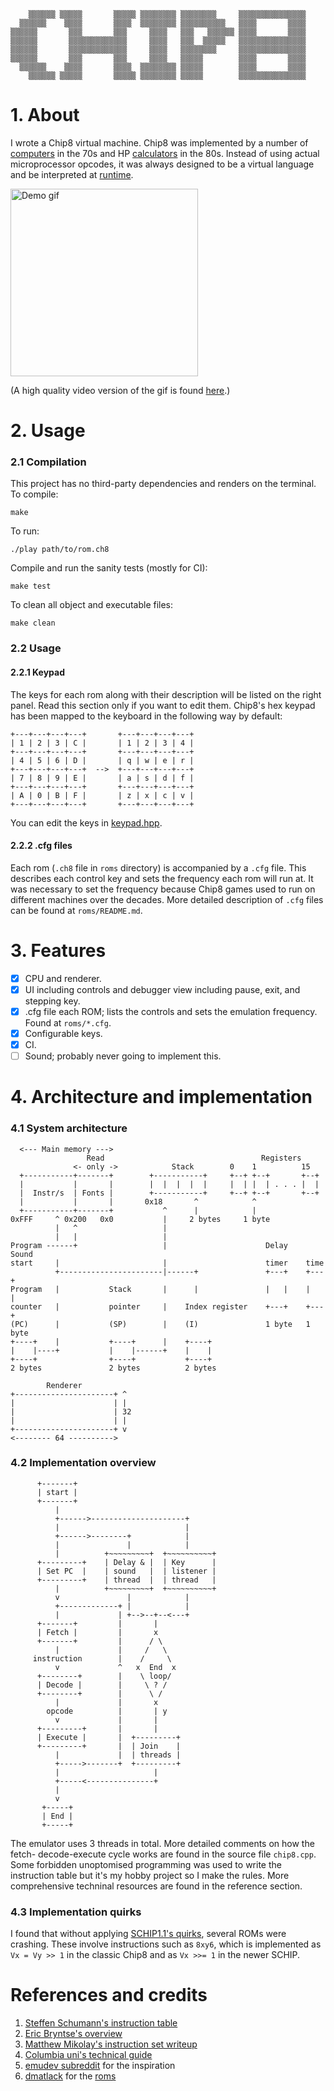 ```
    ▒▒▒▒▒▒ ▒▒▒▒▒       ▒▒▒▒▒ ▒▒▒▒▒▒▒▒ ▒▒▒▒▒▒▒▒     ▒▒▒▒▒▒▒▒▒▒▒▒▒▒▒
  ▒▒▒▒▒▒    ▒▒▒▒       ▒▒▒▒  ▒▒▒▒▒▒▒▒ ▒▒▒▒▒▒▒▒▒▒   ▒▒▒▒       ▒▒▒▒
▒▒▒▒▒▒       ▒▒▒       ▒▒▒     ▒▒▒▒   ▒▒▒   ▒▒▒▒▒▒ ▒▒▒▒       ▒▒▒▒
▒▒▒▒▒▒       ▒▒▒▒▒▒▒▒▒▒▒▒▒     ▒▒▒▒   ▒▒▒  ▒▒▒▒▒   ▒▒▒▒▒▒▒▒▒▒▒▒▒▒▒
▒▒▒▒▒▒       ▒▒▒▒▒▒▒▒▒▒▒▒▒     ▒▒▒▒   ▒▒▒▒▒▒▒▒     ▒▒▒▒▒▒▒▒▒▒▒▒▒▒▒
▒▒▒▒▒▒       ▒▒▒       ▒▒▒     ▒▒▒▒   ▒▒▒▒▒        ▒▒▒▒       ▒▒▒▒
  ▒▒▒▒▒▒    ▒▒▒▒       ▒▒▒▒  ▒▒▒▒▒▒▒▒ ▒▒▒▒▒        ▒▒▒▒       ▒▒▒▒
    ▒▒▒▒▒▒ ▒▒▒▒▒       ▒▒▒▒▒ ▒▒▒▒▒▒▒▒ ▒▒▒▒▒        ▒▒▒▒▒▒▒▒▒▒▒▒▒▒▒
```
# 1. About

I wrote a Chip8 virtual machine. Chip8 was implemented by a number of 
[computers](http://www.hobbylabs.org/telmac.htm) in the 70s and HP 
[calculators](https://www.hpcalc.org/hp48/docs/faq/48faq-8.html) in the 80s.
Instead of using actual microprocessor opcodes, it was always designed to be a 
virtual language and be interpreted at 
[runtime](http://www.emulator101.com/introduction-to-chip-8.html).

<img src="https://github.com/leonmavr/chip-8/blob/master/assets/demo_grid.gif" alt="Demo gif" height="300px">

(A high quality video version of the gif is found
[here](https://github.com/leonmavr/chip-8/blob/master/assets/demo_grid.mp4).)

# 2. Usage

### 2.1 Compilation

This project has no third-party dependencies and renders on the terminal.  
To compile:
```
make
```
To run:
```
./play path/to/rom.ch8
```
Compile and run the sanity tests (mostly for CI):
```
make test
```
To clean all object and executable files:
```
make clean
```

### 2.2 Usage

#### 2.2.1 Keypad

The keys for each rom along with their description will be listed on the
right panel. Read this section only if you want to edit them.
Chip8's hex keypad has been mapped to the keyboard in the following way by 
default:
```
+---+---+---+---+       +---+---+---+---+
| 1 | 2 | 3 | C |       | 1 | 2 | 3 | 4 |
+---+---+---+---+       +---+---+---+---+
| 4 | 5 | 6 | D |       | q | w | e | r |
+---+---+---+---+  -->  +---+---+---+---+
| 7 | 8 | 9 | E |       | a | s | d | f |
+---+---+---+---+       +---+---+---+---+
| A | 0 | B | F |       | z | x | c | v |
+---+---+---+---+       +---+---+---+---+
```
You can edit the keys in
[keypad.hpp](https://github.com/leonmavr/chip-8/blob/master/include/keypad.hpp).

#### 2.2.2 .cfg files

Each rom (`.ch8` file in `roms` directory) is accompanied by a `.cfg` file. 
This describes each control key and sets the frequency each rom will run at. It
was necessary to set the frequency because Chip8 games used to run on different
machines over the decades. More detailed description of `.cfg` files can be
found at `roms/README.md`.

# 3. Features

- [x] CPU and renderer.
- [x] UI including controls and debugger view including pause, exit, and stepping key.
- [x] .cfg file each ROM; lists the controls and sets the emulation frequency.
      Found at `roms/*.cfg`.
- [x] Configurable keys.
- [x] CI.
- [ ] Sound; probably never going to implement this.

# 4. Architecture and implementation

### 4.1 System architecture

```
  <--- Main memory --->
                 Read                                   Registers
              <- only ->            Stack        0    1          15 
  +-----------+-------+        +-----------+     +--+ +--+       +--+
  |           |       |        |  |  |  |  |     |  | |  | . . . |  |
  |  Instr/s  | Fonts |        +-----------+     +--+ +--+       +--+
  |           |       |       0x18       ^            ^ 
  +-----------+-------+           ^      |            |
0xFFF     ^ 0x200   0x0           |     2 bytes     1 byte
          |   ^                   |
          |   |                   |
Program ------+                   |                      Delay    Sound
start     |                       |                      timer    time
          +-----------------------|------+               +---+    +---+
Program   |           Stack       |      |               |   |    |   |
counter   |           pointer     |    Index register    +---+    +---+
(PC)      |           (SP)        |    (I)               1 byte   1 byte
+----+    |           +----+      |    +----+
|    |----+           |    |------+    |    |
+----+                +----+           +----+
2 bytes               2 bytes          2 bytes

        Renderer
+----------------------+ ^
|                      | |
|                      | 32
|                      | |
+----------------------+ v
<-------- 64 ---------->
```


### 4.2 Implementation overview

```
      +-------+
      | start |
      +-------+
          |
          +------>---------------------+
          |                            |
          +------>--------+            |
          |               |            |
          |          +~~~~~~~~~+  +~~~~~~~~~~+
      +---------+    | Delay & |  | Key      |
      | Set PC  |    | sound   |  | listener |
      +---------+    | thread  |  | thread   |
          |          +~~~~~~~~~+  +~~~~~~~~~~+
          v               |            |
          +-------------+ |            |
          |             | +-->--+--<---+
      +-------+         |       |
      | Fetch |         |       x
      +-------+         |      / \ 
          |             |     /   \
     instruction        |    /     \
          v             ^   x  End  x
      +--------+        |    \ loop/
      | Decode |        |     \ ? /
      +--------+        |      \ /
          |             |       x
        opcode          |       | y
          v             |       | 
      +---------+       |       |
      | Execute |       |  +---------+
      +---------+       |  | Join    |
          |             |  | threads |
          +----->-------+  +---------+
          |                     |
          +-----<---------------+ 
          |
          v 
       +-----+
       | End |
       +-----+
```
The emulator uses 3 threads in total. More detailed comments on how the fetch-
decode-execute cycle works are found in the source file `chip8.cpp`. Some
forbidden unoptomised programming was used to write the instruction table but
it's my hobby project so I make the rules. More comprehensive techninal 
resources are found in the reference section.

### 4.3 Implementation quirks

I found that without applying
[SCHIP1.1's quirks](https://chip8.gulrak.net/#quirk1), several ROMs were
crashing. These involve instructions such as `8xy6`, which is implemented as
`Vx = Vy >> 1` in the classic Chip8 and as `Vx >>= 1` in the newer SCHIP.

# References and credits
1. [Steffen Schumann's instruction table](https://chip8.gulrak.net/)
2. [Eric Bryntse's overview](http://devernay.free.fr/hacks/chip8/schip.txt)
3. [Matthew Mikolay's instruction set writeup](https://github.com/mattmikolay/chip-8/wiki/CHIP%E2%80%908-Instruction-Set#notes)
4. [Columbia uni's technical guide](https://www.cs.columbia.edu/~sedwards/classes/2016/4840-spring/reports/Chip8.pdf)
5. [emudev subreddit](https://reddit.com/r/emudev) for the inspiration
6. [dmatlack](github.com/dmatlack) for the [roms](https://github.com/dmatlack/chip8/tree/master/roms/games)
